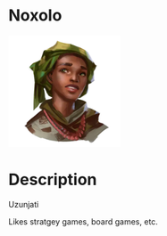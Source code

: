 # Noxolo

<img src="images/okoro_obiyo.Avatar.webp" width=200 />

# Description

Uzunjati

Likes stratgey games, board games, etc.

